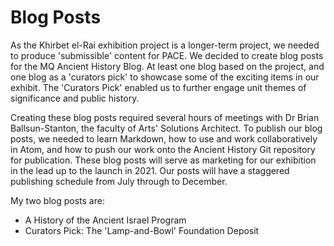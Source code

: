 # Blog Posts
As the Khirbet el-Rai exhibition project is a longer-term project, we needed to produce 'submissible' content for PACE. We decided to create blog posts for the MQ Ancient History Blog. At least one blog based on the project, and one blog as a 'curators pick' to showcase some of the exciting items in our exhibit. The 'Curators Pick' enabled us to further engage unit themes of significance and public history. 

Creating these blog posts required several hours of meetings with Dr Brian Ballsun-Stanton, the faculty of Arts' Solutions Architect. To publish our blog posts, we needed to learn Markdown, how to use and work collaboratively in Atom, and how to push our work onto the Ancient History Git repository for publication. These blog posts will serve as marketing for our exhibition in the lead up to the launch in 2021. Our posts will have a staggered publishing schedule from July through to December.

My two blog posts are:
   * A History of the Ancient Israel Program
   * Curators Pick: The 'Lamp-and-Bowl' Foundation Deposit
